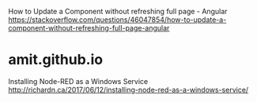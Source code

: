 How to Update a Component without refreshing full page - Angular
https://stackoverflow.com/questions/46047854/how-to-update-a-component-without-refreshing-full-page-angular
# amit.github.io

Installing Node-RED as a Windows Service
http://richardn.ca/2017/06/12/installing-node-red-as-a-windows-service/
